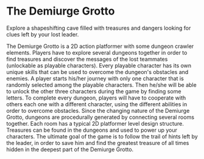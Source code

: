 # The Demiurge Grotto

Explore a shapeshifting cave filled with treasures and dangers looking for clues left by your lost leader.

The Demiurge Grotto is a 2D action platformer with some dungeon crawler elements. Players have
to explore several dungeons together in order to find treasures and discover the messages of the
lost teammates (unlockable as playable characters). Every playable character has its own unique
skills that can be used to overcome the dungeon's obstacles and enemies.
A player starts his/her journey with only one character that is randomly selected among the playable
characters. Then he/she will be able to unlock the other three characters during the game by finding
some letters. To complete every dungeon, players will have to cooperate with others each one with
a different character, using the different abilities in order to overcome obstacles.
Since the changing nature of the Demiurge Grotto, dungeons are procedurally generated by
connecting several rooms together. Each room has a typical 2D platformer level design structure.
Treasures can be found in the dungeons and used to power up your characters.
The ultimate goal of the game is to follow the trail of hints left by the leader, in order to save him
and find the greatest treasure of all times hidden in the deepest part of the Demiurge Grotto.
